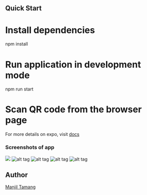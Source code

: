 
## Quick Start

# Install dependencies 
npm install

# Run application in development mode
npm run start

# Scan QR code from the browser page

For more details on expo, visit [docs](https://docs.expo.io)

### Screenshots of app

![](https://github.com/manjillama/audio-book-app/blob/master/assets/ss1.PNG)
![alt tag](https://github.com/manjillama/audio-book-app/blob/master/assets/ss2.PNG)
![alt tag](https://github.com/manjillama/audio-book-app/blob/master/assets/ss3.PNG)
![alt tag](https://github.com/manjillama/audio-book-app/blob/master/assets/ss4.PNG)
![alt tag](https://github.com/manjillama/audio-book-app/blob/master/assets/ss5.PNG)

## Author
[Manjil Tamang](https://www.linkedin.com/in/manjiltamang/)
